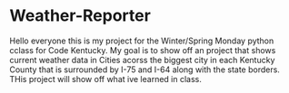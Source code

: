 # Weather-Reporter
Hello everyone this is my project for the Winter/Spring Monday python cclass for Code Kentucky. My goal is to show off an project that shows current weather data in Cities acorss the biggest city in each Kentucky County that is surrounded by I-75 and I-64 along with the state borders. THis project will show off what ive learned in class. 
